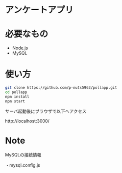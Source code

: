 # アンケートアプリ

# 必要なもの

* Node.js
* MySQL

# 使い方


```bash
git clone https://github.com/p-nuts5963/pollapp.git
cd pollapp
npm install
npm start
```
サーバ起動後にブラウザで以下へアクセス

http://localhost:3000/

# Note

MySQLの接続情報

・mysql.config.js

